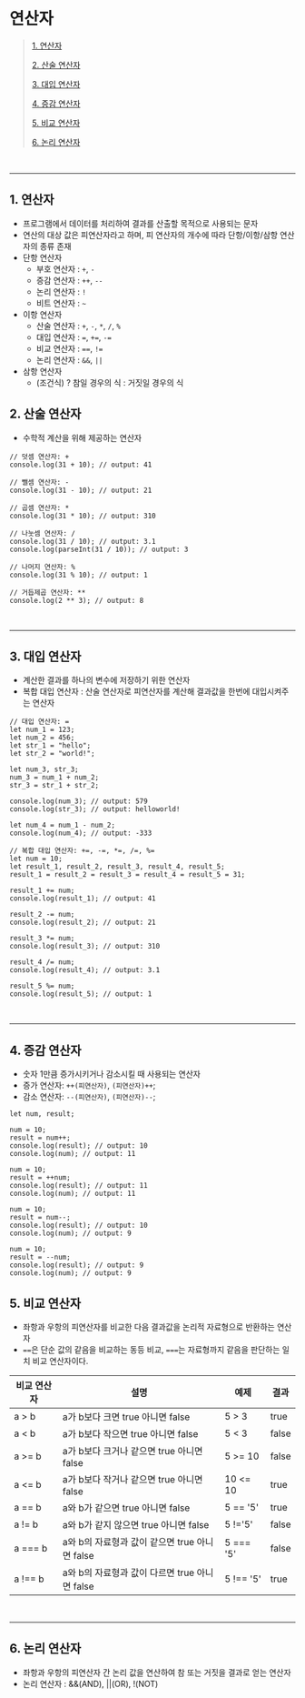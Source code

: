 # 연산자

> [1. 연산자](#1-연산자)
>
> [2. 산술 연산자](#2-산술-연산자)
>
> [3. 대입 연산자](#3-대입-연산자)
>
> [4. 증감 연산자](#4-증감-연산자)
>
> [5. 비교 연산자](#5-비교-연산자)
>
> [6. 논리 연산자](#6-논리-연산자)

<br><hr>

## 1. 연산자

- 프로그램에서 데이터를 처리하여 결과를 산출할 목적으로 사용되는 문자
- 연산의 대상 값은 피연산자라고 하며, 피 연산자의 개수에 따라 단항/이항/삼항 연산자의 종류 존재
- 단항 연산자
  - 부호 연산자 : `+`, `-`
  - 증감 연산자 : `++`, `--`
  - 논리 연산자 : `!`
  - 비트 연산자 : `~`
- 이항 연산자
  - 산술 연산자 : `+`, `-`, `*`, `/`, `%`
  - 대입 연산자 : `=`, `+=`, `-=`
  - 비교 연산자 : `==`, `!=`
  - 논리 연산자 : `&&`, `||`
- 삼항 연산자
  - (조건식) ? 참일 경우의 식 : 거짓일 경우의 식

## 2. 산술 연산자

- 수학적 계산을 위해 제공하는 연산자

```
// 덧셈 연산자: +
console.log(31 + 10); // output: 41

// 뺄셈 연산자: -
console.log(31 - 10); // output: 21

// 곱셈 연산자: *
console.log(31 * 10); // output: 310

// 나눗셈 연산자: /
console.log(31 / 10); // output: 3.1
console.log(parseInt(31 / 10)); // output: 3

// 나머지 연산자: %
console.log(31 % 10); // output: 1

// 거듭제곱 연산자: **
console.log(2 ** 3); // output: 8
```

<br><hr>

## 3. 대입 연산자

- 계산한 결과를 하나의 변수에 저장하기 위한 연산자
- 복합 대입 연산자 : 산술 연산자로 피연산자를 계산해 결과값을 한번에 대입시켜주는 연산자

```
// 대입 연산자: =
let num_1 = 123;
let num_2 = 456;
let str_1 = "hello";
let str_2 = "world!";

let num_3, str_3;
num_3 = num_1 + num_2;
str_3 = str_1 + str_2;

console.log(num_3); // output: 579
console.log(str_3); // output: helloworld!

let num_4 = num_1 - num_2;
console.log(num_4); // output: -333

// 복합 대입 연산자: +=, -=, *=, /=, %=
let num = 10;
let result_1, result_2, result_3, result_4, result_5;
result_1 = result_2 = result_3 = result_4 = result_5 = 31;

result_1 += num;
console.log(result_1); // output: 41

result_2 -= num;
console.log(result_2); // output: 21

result_3 *= num;
console.log(result_3); // output: 310

result_4 /= num;
console.log(result_4); // output: 3.1

result_5 %= num;
console.log(result_5); // output: 1
```

<br><hr>

## 4. 증감 연산자

- 숫자 1만큼 증가시키거나 감소시킬 때 사용되는 연산자
- 증가 연산자: `++(피연산자)`, `(피연산자)++`;
- 감소 연산자: `--(피연산자)`, `(피연산자)--`;

```
let num, result;

num = 10;
result = num++;
console.log(result); // output: 10
console.log(num); // output: 11

num = 10;
result = ++num;
console.log(result); // output: 11
console.log(num); // output: 11

num = 10;
result = num--;
console.log(result); // output: 10
console.log(num); // output: 9

num = 10;
result = --num;
console.log(result); // output: 9
console.log(num); // output: 9
```

## 5. 비교 연산자

- 좌항과 우항의 피연산자를 비교한 다음 결과값을 논리적 자료형으로 반환하는 연산자
- `==`은 단순 값의 같음을 비교하는 동등 비교, `===`는 자료형까지 같음을 판단하는 일치 비교 연산자이다.

| 비교 연산자 | 설명                                           | 예제      | 결과  |
| ----------- | ---------------------------------------------- | --------- | ----- |
| a > b       | a가 b보다 크면 true 아니면 false               | 5 > 3     | true  |
| a < b       | a가 b보다 작으면 true 아니면 false             | 5 < 3     | false |
| a >= b      | a가 b보다 크거나 같으면 true 아니면 false      | 5 >= 10   | false |
| a <= b      | a가 b보다 작거나 같으면 true 아니면 false      | 10 <= 10  | true  |
| a == b      | a와 b가 같으면 true 아니면 false               | 5 == '5'  | true  |
| a != b      | a와 b가 같지 않으면 true 아니면 false          | 5 !='5'   | false |
| a === b     | a와 b의 자료형과 값이 같으면 true 아니면 false | 5 === '5' | false |
| a !== b     | a와 b의 자료형과 값이 다르면 true 아니면 false | 5 !== '5' | true  |

<br><hr>

## 6. 논리 연산자

- 좌항과 우항의 피연산자 간 논리 값을 연산하여 참 또는 거짓을 결과로 얻는 연산자
- 논리 연산자 : &&(AND), ||(OR), !(NOT)
